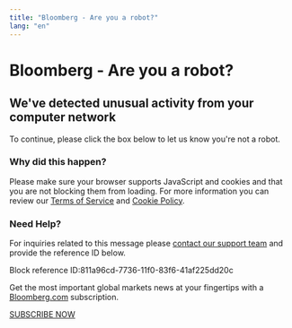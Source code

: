 ```yaml
---
title: "Bloomberg - Are you a robot?"
lang: "en"
---
```


# Bloomberg - Are you a robot?

## We've detected unusual activity from your computer network

To continue, please click the box below to let us know you're not a robot.

### Why did this happen?

Please make sure your browser supports JavaScript and cookies and that you are not blocking them from loading. For more information you can review our [Terms of Service](https://www.bloomberg.com/notices/tos) and [Cookie Policy](https://www.bloomberg.com/notices/tos).

### Need Help?

For inquiries related to this message please [contact our support team](https://www.bloomberg.com/feedback) and provide the reference ID below.

Block reference ID:811a96cd-7736-11f0-83f6-41af225dd20c

Get the most important global markets news at your fingertips with a [Bloomberg.com](https://bloomberg.com/) subscription.

[SUBSCRIBE NOW](https://www.bloomberg.com/subscription)